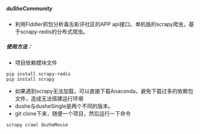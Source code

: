 ##### duSheCommunity
  - 利用Fiddler抓包分析毒舌影评社区的APP api接口。单机版的scrapy爬虫，基于scrapy-redis的分布式爬虫。
##### 使用方法：
  - 项目依赖模块文件
  ```
  pip install scrapy-redis
  pip install scrapy
  ```
  - 如果遇到scrapy无法加载，可以直接下载Anaconda，避免下载过多的依赖包文件，造成无法搭建运行环境
  - dushe与dusheSingle是两个不同的版本。
  - git clone下来，随便一个项目，然后运行一下命令
  ```
  scrapy crawl duzheMovie
  ```
